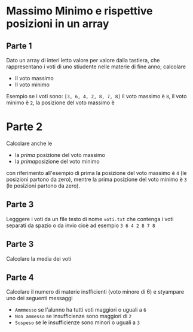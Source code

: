 # Massimo Minimo e rispettive posizioni in un array

## Parte 1
Dato un array di interi letto valore per valore dalla tastiera, che rappresentano i voti di uno stiudente nelle materie di fine anno; calcolare
- Il voto massimo
- Il voto minimo


Esempio se i voti sono:
`[3, 6, 4, 2, 8, 7, 8]`
il voto massimo è `8`, il voto minimo è `2`, la posizione del voto massimo è 

# Parte 2
Calcolare anche le
- la *prima* posizione del voto massimo
- la *prima*posizione del voto minimo

con riferimento all'esempio di prima la posizione del voto massimo è `4` (le posizioni partono da zero), mentre la prima posizione del voto minimo è `3` (le posizioni partono da zero).

## Parte 3
Legggere i voti da un file testo di nome `voti.txt` che contenga i voti separati da spazio o da invio cioè ad esempio
`3 6 4 2 8 7 8`


## Parte 3
Calcolare la media dei voti

## Parte 4
Calcolare il numero di materie insfficienti (voto minore di 6) e styampare uno dei seguenti messaggi
- `Ammmesso` se l'alunno ha tutti voti maggiori o uguali a `6`
- `Non ammesso` se insufficienze sono maggiori di `2`
- `Sospeso` se le insufficienze sono minori o uguali a `3` 